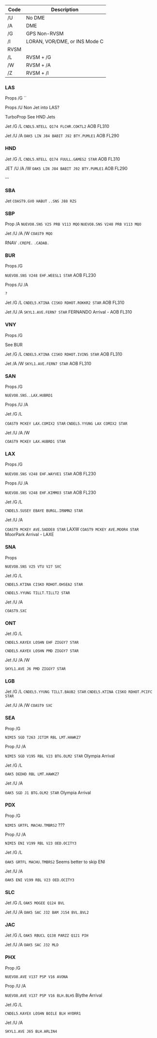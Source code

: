 | Code | Description |
|--| --|
|/U |No DME|
|/A |DME|
|/G |GPS Non-RVSM|
|/I |LORAN, VOR/DME, or INS Mode C|
|RVSM|
|/L |RVSM + /G|
|/W |RVSM + /A|
|/Z |RVSM + /I|


### LAS

Props /G
``

Props /U
Non Jet into LAS?

TurboProp
See HND Jets

Jet /G /L
```CNDL5.NTELL Q174 FLCHR.COKTL2``` AOB FL310

Jet /U /A
```OAK5 LIN J84 BABIT J92 BTY.PUMLE1``` AOB FL290

### HND
Jet /G /L
```CNDL5.NTELL Q174 FUULL.GAMES2 STAR``` AOB FL310

JET /U /A /W
```OAK5 LIN J84 BABIT J92 BTY.PUMLE1``` AOB FL290

--
### SBA
Jet
```COAST9.GVO HABUT```
```..SNS J88 RZS```

### SBP
Prop /A
```NUEVO8.SNS V25 PRB V113 MQO```
```NUEVO8.SNS V248 PRB V113 MQO```

Jet /U /A /W
```COAST9 MQO```

RNAV 
```.CREPE.```
```.CADAB.```

### BUR

Props /G

```NUEVO8.SNS V248 EHF.WEESL1 STAR``` AOB FL230

Props /U /A

```? ```

Jet /G /L
```CNDEL5.KTINA CISKO RDHOT.ROKKR2 STAR``` AOB FL310

Jet /U /A
```SKYL1.AVE.FERN7 STAR``` FERNANDO Arrival - AOB FL310

### VNY

Props /G

See BUR

Jet /G /L
```CNDEL5.KTINA CISKO RDHOT.IVINS STAR``` AOB FL310

Jet /A /W
```SKYL1.AVE.FERN7 STAR``` AOB FL310

### SAN

Props /G

```NUEVO8.SNS..LAX.HUBRD1```

Props /U /A
``` ``` 

Jet /G /L

```COAST9 MCKEY LAX.COMIX2 STAR```
```CNDEL5.YYUNG LAX COMIX2 STAR```

Jet /U /A /W

```COAST9 MCKEY LAX.HUBRD1 STAR```


### LAX

Props /G

```NUEVO8.SNS V248 EHF.WAYVE1 STAR``` AOB FL230

Props /U /A

```NUEVO8.SNS V248 EHF.KIMMO3 STAR``` AOB FL230

Jet /G /L

`CNDEL5.SUSEY EBAYE BURGL.IRNMN2 STAR`

Jet /U /A

```COAST9 MCKEY AVE.SADDE8 STAR``` LAXW
```COAST9 MCKEY AVE.MOOR4 STAR``` MoorPark Arrival - LAXE

### SNA

Props

```NUEVO8.SNS V25 VTU V27 SXC```

Jet /G /L

```CNDEL5.KTINA CISKO RDHOT.OHSEA2 STAR```

```CNDEL5.YYUNG TILLT.TILLT2 STAR```

Jet /U /A

```COAST9.SXC```

### ONT
Jet /G /L

```CNDEL5.KAYEX LOSHN EHF ZIGGY7 STAR```

```CNDEL5.KAYEX LOSHN PMD ZIGGY7 STAR```

Jet /U /A /W

```SKYL1.AVE J6 PMD ZIGGY7 STAR```

### LGB
Jet /G /L
```CNDEL5.YYUNG TILLT.BAUB2 STAR```
```CNDEL5.KTINA CISKO RDHOT.PCIFC STAR```

Jet /U /A /W
```COAST9 SXC```


### SEA
Prop /G

```NIMI5 SGD T263 JITIM RBL LMT.HAWKZ7```

Prop /U /A

```NIMI5 SGD V195 RBL V23 BTG.OLM2 STAR``` Olympia Arrival

Jet /G /L

```OAK5 DEDHD RBL LMT.HAWKZ7```

Jet /U /A

```OAK5 SGD J1 BTG.OLM2 STAR``` Olympia Arrival

### PDX

Prop /G

```NIMI5 GRTFL MACHU.TMBRS2``` ???

Prop /U /A

```NIMI5 ENI V199 RBL V23 OED.OCITY3``` 

Jet /G /L

```OAK5 GRTFL MACHU.TMBRS2``` Seems better to skip ENI

Jet /U /A

```OAK5 ENI V199 RBL V23 OED.OCITY3```

### SLC

Jet /G /L
```OAK5 MOGEE Q124 BVL```

Jet /U /A
```OAK5 SAC J32 BAM J154 BVL.BVL2```

### JAC

Jet /G /L
```OAK5 RBUCL Q138 PARZZ Q121 PIH```

Jet /U /A
```OAK5 SAC J32 MLD```

### PHX

Prop /G

```NUEVO8.AVE V137 PSP V16 AVONA``` 

Prop /U /A

```NUEVO8.AVE V137 PSP V16 BLH.BLH5``` Blythe Arrival 

Jet /G /L

```CNDEL5.KAYEX LOSHN BOILE BLH HYDRR1```

Jet /U /A

```SKYL1.AVE J65 BLH.ARLIN4```
